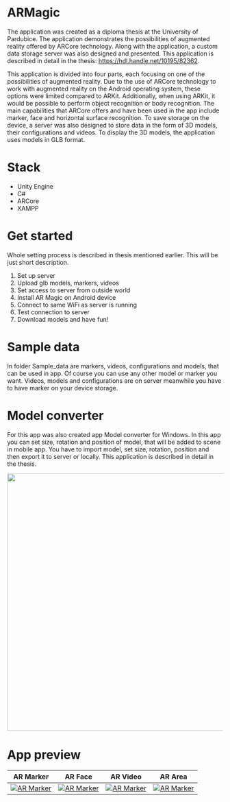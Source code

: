 # ARMagic
The application was created as a diploma thesis at the University of Pardubice. The application demonstrates the possibilities of augmented reality offered by ARCore technology. 
Along with the application, a custom data storage server was also designed and presented. This application is described in detail in the thesis: https://hdl.handle.net/10195/82362.

This application is divided into four parts, each focusing on one of the possibilities of augmented reality. Due to the use of ARCore technology to work with augmented reality on the Android operating system, these options were limited compared to ARKit. Additionally, when using ARKit, it would be possible to perform object recognition or body recognition. The main capabilities that ARCore offers and have been used in the app include marker,
face and horizontal surface recognition. To save storage on the device, a server was also designed to store data in the form of 3D models, their configurations and videos. To display the 3D models, the application uses models in GLB format.
# Stack
- Unity Engine
- C#
- ARCore
- XAMPP

# Get started
Whole setting process is described in thesis mentioned earlier. This will be just short description.
1. Set up server
2. Upload glb models, markers, videos
3. Set access to server from outside world
4. Install AR Magic on Android device
5. Connect to same WiFi as server is running
6. Test connection to server
7. Download models and have fun!

# Sample data
In folder Sample_data are markers, videos, configurations and models, that can be used in app. Of course you can use any other model or marker you want. Videos, models and configurations are on server meanwhile you have to have marker on your device storage.

# Model converter
For this app was also created app Model converter for Windows. In this app you can set size, rotation and position of model, that will be added to scene in mobile app. You have to import model, set size, rotation, position and then export it to server or locally.
This application is described in detail in the thesis.


<p align="center">
  <img src='https://github.com/DOL7JS/ARMagic/assets/53859920/24b1d4e0-6f51-492b-910f-7b320b48d817' width='600'>
</p>

# App preview
| AR Marker  | AR Face | AR Video | AR Area |
| ------------- | ------------- | ------------- | ------------- |
| [![AR Marker](https://img.youtube.com/vi/4SPQQWkHrx8/0.jpg)](https://www.youtube.com/watch?v=4SPQQWkHrx8)  | [![AR Marker](https://img.youtube.com/vi/YmFpOwudC7A/0.jpg)](https://www.youtube.com/watch?v=YmFpOwudC7A)|[![AR Marker](https://img.youtube.com/vi/m0jfNKlpd1M/0.jpg)](https://www.youtube.com/watch?v=m0jfNKlpd1M)  | [![AR Marker](https://img.youtube.com/vi/HxVmF_iuEi4/0.jpg)](https://www.youtube.com/watch?v=HxVmF_iuEi4)|

